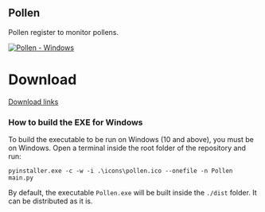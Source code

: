 ## Pollen

Pollen register to monitor pollens.

[![Pollen - Windows](https://github.com/luigibrancati/Pollen/actions/workflows/build.yml/badge.svg)](https://github.com/luigibrancati/Pollen/actions/workflows/build.yml)

# Download

[Download links](https://github.com/luigibrancati/Pollen/releases/latest)

### How to build the EXE for Windows

To build the executable to be run on Windows (10 and above), you must be on Windows. Open a terminal inside the root folder of the repository and run:

```
pyinstaller.exe -c -w -i .\icons\pollen.ico --onefile -n Pollen main.py
```

By default, the executable `Pollen.exe` will be built inside the `./dist` folder. It can be distributed as it is.
